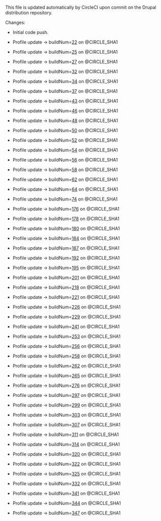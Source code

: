 This file is updated automatically by CircleCI upon commit on the Drupal distribution repository.

Changes:

  * Initial code push.
  * Profile update -> buildNum=[22](https://circleci.com/gh/contentacms/contenta_jsonapi/22) on [](git@github.com:contentacms/contenta_jsonapi.git)@CIRCLE_SHA1

  * Profile update -> buildNum=[25](https://circleci.com/gh/contentacms/contenta_jsonapi/25) on [](git@github.com:contentacms/contenta_jsonapi.git)@CIRCLE_SHA1

  * Profile update -> buildNum=[27](https://circleci.com/gh/contentacms/contenta_jsonapi/27) on [](git@github.com:contentacms/contenta_jsonapi.git)@CIRCLE_SHA1

  * Profile update -> buildNum=[32](https://circleci.com/gh/contentacms/contenta_jsonapi/32) on [](git@github.com:contentacms/contenta_jsonapi.git)@CIRCLE_SHA1

  * Profile update -> buildNum=[34](https://circleci.com/gh/contentacms/contenta_jsonapi/34) on [](git@github.com:contentacms/contenta_jsonapi.git)@CIRCLE_SHA1

  * Profile update -> buildNum=[37](https://circleci.com/gh/contentacms/contenta_jsonapi/37) on [](git@github.com:contentacms/contenta_jsonapi.git)@CIRCLE_SHA1

  * Profile update -> buildNum=[43](https://circleci.com/gh/contentacms/contenta_jsonapi/43) on [](git@github.com:contentacms/contenta_jsonapi.git)@CIRCLE_SHA1

  * Profile update -> buildNum=[46](https://circleci.com/gh/contentacms/contenta_jsonapi/46) on [](git@github.com:contentacms/contenta_jsonapi.git)@CIRCLE_SHA1

  * Profile update -> buildNum=[48](https://circleci.com/gh/contentacms/contenta_jsonapi/48) on [](git@github.com:contentacms/contenta_jsonapi.git)@CIRCLE_SHA1

  * Profile update -> buildNum=[50](https://circleci.com/gh/contentacms/contenta_jsonapi/50) on [](git@github.com:contentacms/contenta_jsonapi.git)@CIRCLE_SHA1

  * Profile update -> buildNum=[52](https://circleci.com/gh/contentacms/contenta_jsonapi/52) on [](git@github.com:contentacms/contenta_jsonapi.git)@CIRCLE_SHA1

  * Profile update -> buildNum=[54](https://circleci.com/gh/contentacms/contenta_jsonapi/54) on [](git@github.com:contentacms/contenta_jsonapi.git)@CIRCLE_SHA1

  * Profile update -> buildNum=[56](https://circleci.com/gh/contentacms/contenta_jsonapi/56) on [](git@github.com:contentacms/contenta_jsonapi.git)@CIRCLE_SHA1

  * Profile update -> buildNum=[58](https://circleci.com/gh/contentacms/contenta_jsonapi/58) on [](git@github.com:contentacms/contenta_jsonapi.git)@CIRCLE_SHA1

  * Profile update -> buildNum=[62](https://circleci.com/gh/contentacms/contenta_jsonapi/62) on [](git@github.com:contentacms/contenta_jsonapi.git)@CIRCLE_SHA1

  * Profile update -> buildNum=[64](https://circleci.com/gh/contentacms/contenta_jsonapi/64) on [](git@github.com:contentacms/contenta_jsonapi.git)@CIRCLE_SHA1

  * Profile update -> buildNum=[74](https://circleci.com/gh/contentacms/contenta_jsonapi/74) on [](git@github.com:contentacms/contenta_jsonapi.git)@CIRCLE_SHA1

  * Profile update -> buildNum=[176](https://circleci.com/gh/contentacms/contenta_jsonapi/176) on [](git@github.com:contentacms/contenta_jsonapi.git)@CIRCLE_SHA1

  * Profile update -> buildNum=[178](https://circleci.com/gh/contentacms/contenta_jsonapi/178) on [](git@github.com:contentacms/contenta_jsonapi.git)@CIRCLE_SHA1

  * Profile update -> buildNum=[180](https://circleci.com/gh/contentacms/contenta_jsonapi/180) on [](git@github.com:contentacms/contenta_jsonapi.git)@CIRCLE_SHA1

  * Profile update -> buildNum=[184](https://circleci.com/gh/contentacms/contenta_jsonapi/184) on [](git@github.com:contentacms/contenta_jsonapi.git)@CIRCLE_SHA1

  * Profile update -> buildNum=[187](https://circleci.com/gh/contentacms/contenta_jsonapi/187) on [](git@github.com:contentacms/contenta_jsonapi.git)@CIRCLE_SHA1

  * Profile update -> buildNum=[192](https://circleci.com/gh/contentacms/contenta_jsonapi/192) on [](git@github.com:contentacms/contenta_jsonapi.git)@CIRCLE_SHA1

  * Profile update -> buildNum=[195](https://circleci.com/gh/contentacms/contenta_jsonapi/195) on [](git@github.com:contentacms/contenta_jsonapi.git)@CIRCLE_SHA1

  * Profile update -> buildNum=[201](https://circleci.com/gh/contentacms/contenta_jsonapi/201) on [](git@github.com:contentacms/contenta_jsonapi.git)@CIRCLE_SHA1

  * Profile update -> buildNum=[218](https://circleci.com/gh/contentacms/contenta_jsonapi/218) on [](git@github.com:contentacms/contenta_jsonapi.git)@CIRCLE_SHA1

  * Profile update -> buildNum=[221](https://circleci.com/gh/contentacms/contenta_jsonapi/221) on [](git@github.com:contentacms/contenta_jsonapi.git)@CIRCLE_SHA1

  * Profile update -> buildNum=[226](https://circleci.com/gh/contentacms/contenta_jsonapi/226) on [](git@github.com:contentacms/contenta_jsonapi.git)@CIRCLE_SHA1

  * Profile update -> buildNum=[229](https://circleci.com/gh/contentacms/contenta_jsonapi/229) on [](git@github.com:contentacms/contenta_jsonapi.git)@CIRCLE_SHA1

  * Profile update -> buildNum=[241](https://circleci.com/gh/contentacms/contenta_jsonapi/241) on [](git@github.com:contentacms/contenta_jsonapi.git)@CIRCLE_SHA1

  * Profile update -> buildNum=[253](https://circleci.com/gh/contentacms/contenta_jsonapi/253) on [](git@github.com:contentacms/contenta_jsonapi.git)@CIRCLE_SHA1

  * Profile update -> buildNum=[256](https://circleci.com/gh/contentacms/contenta_jsonapi/256) on [](git@github.com:contentacms/contenta_jsonapi.git)@CIRCLE_SHA1

  * Profile update -> buildNum=[258](https://circleci.com/gh/contentacms/contenta_jsonapi/258) on [](git@github.com:contentacms/contenta_jsonapi.git)@CIRCLE_SHA1

  * Profile update -> buildNum=[262](https://circleci.com/gh/contentacms/contenta_jsonapi/262) on [](git@github.com:contentacms/contenta_jsonapi.git)@CIRCLE_SHA1

  * Profile update -> buildNum=[265](https://circleci.com/gh/contentacms/contenta_jsonapi/265) on [](git@github.com:contentacms/contenta_jsonapi.git)@CIRCLE_SHA1

  * Profile update -> buildNum=[276](https://circleci.com/gh/contentacms/contenta_jsonapi/276) on [](git@github.com:contentacms/contenta_jsonapi.git)@CIRCLE_SHA1

  * Profile update -> buildNum=[297](https://circleci.com/gh/contentacms/contenta_jsonapi/297) on [](git@github.com:contentacms/contenta_jsonapi.git)@CIRCLE_SHA1

  * Profile update -> buildNum=[299](https://circleci.com/gh/contentacms/contenta_jsonapi/299) on [](git@github.com:contentacms/contenta_jsonapi.git)@CIRCLE_SHA1

  * Profile update -> buildNum=[303](https://circleci.com/gh/contentacms/contenta_jsonapi/303) on [](git@github.com:contentacms/contenta_jsonapi.git)@CIRCLE_SHA1

  * Profile update -> buildNum=[307](https://circleci.com/gh/contentacms/contenta_jsonapi/307) on [](git@github.com:contentacms/contenta_jsonapi.git)@CIRCLE_SHA1

  * Profile update -> buildNum=[311](https://circleci.com/gh/contentacms/contenta_jsonapi/311) on [](git@github.com:contentacms/contenta_jsonapi.git)@CIRCLE_SHA1

  * Profile update -> buildNum=[314](https://circleci.com/gh/contentacms/contenta_jsonapi/314) on [](git@github.com:contentacms/contenta_jsonapi.git)@CIRCLE_SHA1

  * Profile update -> buildNum=[320](https://circleci.com/gh/contentacms/contenta_jsonapi/320) on [](git@github.com:contentacms/contenta_jsonapi.git)@CIRCLE_SHA1

  * Profile update -> buildNum=[322](https://circleci.com/gh/contentacms/contenta_jsonapi/322) on [](git@github.com:contentacms/contenta_jsonapi.git)@CIRCLE_SHA1

  * Profile update -> buildNum=[325](https://circleci.com/gh/contentacms/contenta_jsonapi/325) on [](git@github.com:contentacms/contenta_jsonapi.git)@CIRCLE_SHA1

  * Profile update -> buildNum=[332](https://circleci.com/gh/contentacms/contenta_jsonapi/332) on [](git@github.com:contentacms/contenta_jsonapi.git)@CIRCLE_SHA1

  * Profile update -> buildNum=[341](https://circleci.com/gh/contentacms/contenta_jsonapi/341) on [](git@github.com:contentacms/contenta_jsonapi.git)@CIRCLE_SHA1

  * Profile update -> buildNum=[344](https://circleci.com/gh/contentacms/contenta_jsonapi/344) on [](git@github.com:contentacms/contenta_jsonapi.git)@CIRCLE_SHA1

  * Profile update -> buildNum=[347](https://circleci.com/gh/contentacms/contenta_jsonapi/347) on [](git@github.com:contentacms/contenta_jsonapi.git)@CIRCLE_SHA1

